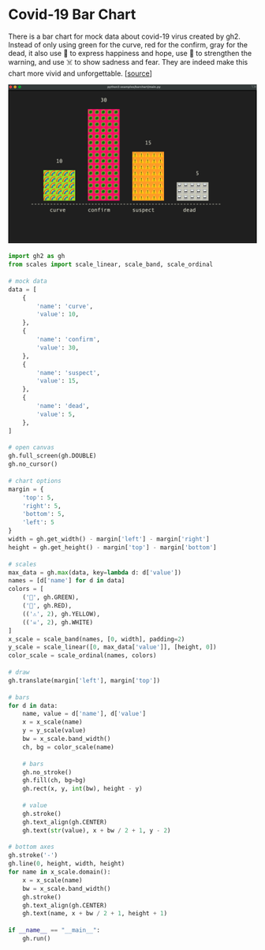 # Covid-19 Bar Chart

There is a bar chart for mock data about covid-19 virus created by gh2. Instead of only using green for the curve, red for the confirm, gray for the dead, it also use 🌈 to express happiness and hope, use 🦠 to strengthen the warning, and use ☠️ to show sadness and fear. They are indeed make this chart more vivid and unforgettable. [[source](../../examples/bar.py)]

![preview.md](https://raw.githubusercontent.com/charming-art/public-files/master/example_barchart.png)

```py
import gh2 as gh
from scales import scale_linear, scale_band, scale_ordinal

# mock data
data = [
    {
        'name': 'curve',
        'value': 10,
    },
    {
        'name': 'confirm',
        'value': 30,
    },
    {
        'name': 'suspect',
        'value': 15,
    },
    {
        'name': 'dead',
        'value': 5,
    },
]

# open canvas
gh.full_screen(gh.DOUBLE)
gh.no_cursor()

# chart options
margin = {
    'top': 5,
    'right': 5,
    'bottom': 5,
    'left': 5
}
width = gh.get_width() - margin['left'] - margin['right']
height = gh.get_height() - margin['top'] - margin['bottom']

# scales
max_data = gh.max(data, key=lambda d: d['value'])
names = [d['name'] for d in data]
colors = [
    ('🌈', gh.GREEN),
    ('🦠', gh.RED),
    (('⚠️', 2), gh.YELLOW),
    (('☠️', 2), gh.WHITE)
]
x_scale = scale_band(names, [0, width], padding=2)
y_scale = scale_linear([0, max_data['value']], [height, 0])
color_scale = scale_ordinal(names, colors)

# draw
gh.translate(margin['left'], margin['top'])

# bars
for d in data:
    name, value = d['name'], d['value']
    x = x_scale(name)
    y = y_scale(value)
    bw = x_scale.band_width()
    ch, bg = color_scale(name)

    # bars
    gh.no_stroke()
    gh.fill(ch, bg=bg)
    gh.rect(x, y, int(bw), height - y)

    # value
    gh.stroke()
    gh.text_align(gh.CENTER)
    gh.text(str(value), x + bw / 2 + 1, y - 2)

# bottom axes
gh.stroke('-')
gh.line(0, height, width, height)
for name in x_scale.domain():
    x = x_scale(name)
    bw = x_scale.band_width()
    gh.stroke()
    gh.text_align(gh.CENTER)
    gh.text(name, x + bw / 2 + 1, height + 1)

if __name__ == "__main__":
    gh.run()
```
